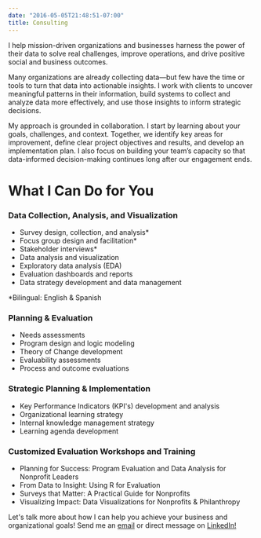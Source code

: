 ```yaml
---
date: "2016-05-05T21:48:51-07:00"
title: Consulting
---
```


I help mission-driven organizations and businesses harness the power of their data to solve real challenges, improve operations, and drive positive social and business outcomes.

Many organizations are already collecting data—but few have the time or tools to turn that data into actionable insights. I work with clients to uncover meaningful patterns in their information, build systems to collect and analyze data more effectively, and use those insights to inform strategic decisions.

My approach is grounded in collaboration. I start by learning about your goals, challenges, and context. Together, we identify key areas for improvement, define clear project objectives and results, and develop an implementation plan. I also focus on building your team’s capacity so that data-informed decision-making continues long after our engagement ends.

# What I Can Do for You

### Data Collection, Analysis, and Visualization

- Survey design, collection, and analysis* 
- Focus group design and facilitation*
- Stakeholder interviews*
- Data analysis and visualization
- Exploratory data analysis (EDA)
- Evaluation dashboards and reports
- Data strategy development and  data management

*Bilingual: English & Spanish

### Planning & Evaluation

- Needs assessments
- Program design and logic modeling
- Theory of Change development
- Evaluability assessments
- Process and outcome evaluations

### Strategic Planning & Implementation

- Key Performance Indicators (KPI's) development and analysis
- Organizational learning strategy
- Internal knowledge management strategy
- Learning agenda development

### Customized Evaluation Workshops and Training
- Planning for Success: Program Evaluation and Data Analysis for Nonprofit Leaders
- From Data to Insight: Using R for Evaluation 
- Surveys that Matter: A Practical Guide for Nonprofits
- Visualizing Impact: Data Visualizations for Nonprofits & Philanthropy

Let's talk more about how I can help you achieve your business and organizational goals! Send me an [email](mailto:av.espinoza@outlook.com) or direct message on <a href="https://www.linkedin.com/in/alberto-espinoza-es/" target="_blank">LinkedIn!</a>
